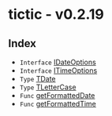 # tictic - v0.2.19

## Index

- `Interface` [IDateOptions](interface.IDateOptions.md)
- `Interface` [ITimeOptions](interface.ITimeOptions.md)
- `Type` [TDate](type-alias.TDate.md)
- `Type` [TLetterCase](type-alias.TLetterCase.md)
- `Func` [getFormattedDate](function.getFormattedDate.md)
- `Func` [getFormattedTime](function.getFormattedTime.md)
